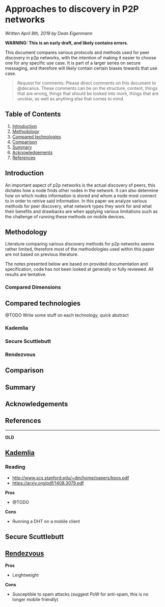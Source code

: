 # Approaches to discovery in P2P networks

*Written April 8th, 2019 by Dean Eigenmann*

**WARNING: This is an early draft, and likely contains errors.**

This document compares various protocols and methods used for peer discovery in p2p networks, with the intention of making it easier to choose one for any specific use case. It is part of a larger series on secure messaging, and therefore will likely contain certain biases towards that use case.

> Request for comments: Please direct comments on this document to @decanus. These comments can be on the structure, content, things that are wrong, things that should be looked into more, things that are unclear, as well as anything else that comes to mind.

## Table of Contents
1. [Introduction](#introduction)
2. [Methodology](#methodology)
3. [Compared technologies](#compared-technologies)
4. [Comparison](#comparison)
5. [Summary](#summary)
6. [Acknowledgements](#acknowledgements)
7. [References](#references)

## Introduction

An important aspect of p2p networks is the actual discovery of peers, this dictates how a node finds other nodes in the network. It can also determine how on which nodes information is stored and whom a node most connect to in order to retrive said information. In this paper we analyze various methods for peer discovery, what network types they work for and what their benefits and drawbacks are when applying various limitations such as the challenge of running these methods on mobile devices.

## Methodology

Literature comparing various discovery methods for p2p networks seems rather limited, therefore most of the methodologies used within this paper are not based on previous literature.

The notes presented below are based on provided documentation and specification, code has not been looked at generally or fully reviewed. All results are tentative.

### Compared Dimensions

## Compared technologies

@TODO Write some stuff on each technology, quick abstract

### Kademlia

### Secure Scuttlebutt

### Rendezvous

## Comparison

## Summary

## Acknowledgements

## References

---
**OLD**

## [Kademlia](https://en.wikipedia.org/wiki/Kademlia)

### Reading
 - http://www.scs.stanford.edu/~dm/home/papers/kpos.pdf
 - https://arxiv.org/pdf/1408.3079.pdf

**Pros**
 - @TODO
 
**Cons**
 - Running a DHT on a mobile client
 
## Secure Scuttlebutt

## [Rendezvous](https://github.com/libp2p/specs/tree/e1083c1f9d8f7afc0d65a43a12b05492f3873385/rendezvous)

**Pros**
 - Leightweight
 
**Cons**
 - Susceptible to spam attacks (suggest PoW for anti-spam, this is no longer mobile friendly)
